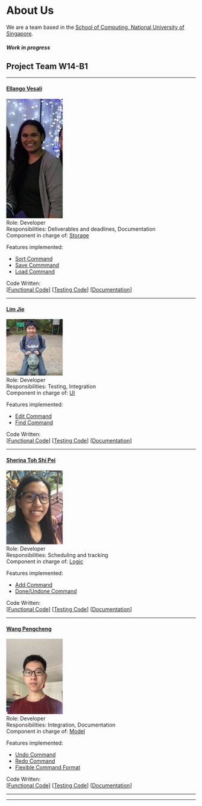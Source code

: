 # About Us

We are a team based in the [School of Computing, National University of Singapore](http://www.comp.nus.edu.sg).

##### Work in progress

## Project Team W14-B1

-----

#### [Ellango Vesali](http://github.com/vesaliE)
<img src="images/vesaliE.png" width="150"><br>
Role: Developer <br>
Responsibilities: Deliverables and deadlines, Documentation<br>
Component in charge of: [Storage](https://github.com/CS2103JAN2017-W14-B1/main/blob/master/docs/DeveloperGuide.md#25-storage-component)<br>

Features implemented: <br>
* [Sort Command](https://github.com/CS2103JAN2017-W14-B1/main/blob/master/docs/UserGuide.md#310-sorting-tasks-sort) <br>
* [Save Commmand](https://github.com/CS2103JAN2017-W14-B1/main/blob/master/docs/UserGuide.md#312-saving-the-program-data-to-a-specified-path-save)<br>
* [Load Command](https://github.com/CS2103JAN2017-W14-B1/main/blob/master/docs/UserGuide.md#313-loading-the-program-data-from-a-specified-path-load)<br>

Code Written: <br>
[[Functional Code]()] [[Testing Code]()] [[Documentation]()]

-----

#### [Lim Jie](http://github.com/limjie)
<img src="images/limjie.png" width="150"><br>
Role: Developer <br>
Responsibilities: Testing, Integration<br>
Component in charge of: [UI](https://github.com/CS2103JAN2017-W14-B1/main/blob/master/docs/DeveloperGuide.md#22-ui-component)<br>

Features implemented:<br>
* [Edit Command](https://github.com/CS2103JAN2017-W14-B1/main/blob/master/docs/UserGuide.md#37-modifies-a-current-task-edit)<br>
* [Find Command](https://github.com/CS2103JAN2017-W14-B1/main/blob/master/docs/UserGuide.md#33-finding-a-task-find)<br>

Code Written: <br>
[[Functional Code]()] [[Testing Code]()] [[Documentation]()]

-----

#### [Sherina Toh Shi Pei](http://github.com/sherinatoh)
<img src="images/sherinatoh.png" width="150"><br>
Role: Developer <br>
Responsibilities: Scheduling and tracking <br>
Component in charge of: [Logic](https://github.com/CS2103JAN2017-W14-B1/main/blob/master/docs/DeveloperGuide.md#23-logic-component)<br> 

Features implemented: <br>
* [Add Command](https://github.com/CS2103JAN2017-W14-B1/main/blob/master/docs/UserGuide.md#32-adding-a-task-add) <br>
* [Done/Undone Command](https://github.com/CS2103JAN2017-W14-B1/main/blob/master/docs/UserGuide.md#done)<br>

Code Written: <br>
[[Functional Code]()] [[Testing Code]()] [[Documentation]()]

-----

#### [Wang Pengcheng](https://github.com/peng229)
<img src="images/peng229.png" width="150"><br>
 Role: Developer <br>
 Responsibilities: Integration, Documentation<br>
 Component in charge of: [Model](https://github.com/CS2103JAN2017-W14-B1/main/blob/master/docs/DeveloperGuide.md#24-model-component)<br>
 
 Features implemented: <br>
 * [Undo Command](https://github.com/CS2103JAN2017-W14-B1/main/blob/master/docs/UserGuide.md#38-undoing-changes-undo)<br>
 * [Redo Command](https://github.com/CS2103JAN2017-W14-B1/main/blob/master/docs/UserGuide.md#39-reverting-undos-redo)<br>
 * [Flexible Command Format](https://github.com/CS2103JAN2017-W14-B1/main/blob/master/docs/UserGuide.md#3-features)<br>
 
Code Written: <br>
[[Functional Code]()] [[Testing Code]()] [[Documentation]()]

 -----

 -----

